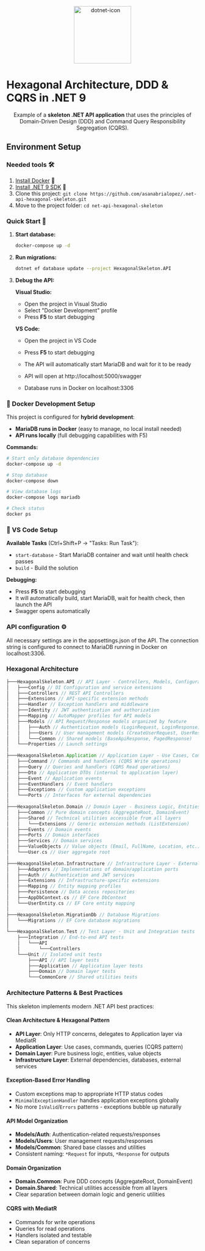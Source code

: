 <p align="center"><img src="https://github.com/user-attachments/assets/5d55f501-ed98-4245-a0ef-b620991c35df" alt="dotnet-icon" width="150" /></p>
<h1>Hexagonal Architecture, DDD & CQRS in .NET 9</h1>

<p align="center">
 Example of a <strong> skeleton .NET API application</strong> that uses the principles of Domain-Driven Design (DDD) and Command Query Responsibility Segregation (CQRS).
</p>

## Environment Setup

### Needed tools 🛠️

1. [Install Docker](https://www.docker.com/get-started) 🐋
2. [Install .NET 9 SDK](https://dotnet.microsoft.com/download/dotnet/9.0) 🔧
3. Clone this project: `git clone https://github.com/asanabrialopez/.net-api-hexagonal-skeleton.git`
4. Move to the project folder: `cd net-api-hexagonal-skeleton`

### Quick Start 🚀

1. **Start database:**

    ```bash
    docker-compose up -d
    ```

2. **Run migrations:**

    ```bash
    dotnet ef database update --project HexagonalSkeleton.API
    ```

3. **Debug the API:**

    **Visual Studio:**

    - Open the project in Visual Studio
    - Select "Docker Development" profile
    - Press **F5** to start debugging

    **VS Code:**

    - Open the project in VS Code
    - Press **F5** to start debugging
    - The API will automatically start MariaDB and wait for it to be ready

    - API will open at http://localhost:5000/swagger
    - Database runs in Docker on localhost:3306

### 🐳 Docker Development Setup

This project is configured for **hybrid development**:

-   **MariaDB runs in Docker** (easy to manage, no local install needed)
-   **API runs locally** (full debugging capabilities with F5)

**Commands:**

```bash
# Start only database dependencies
docker-compose up -d

# Stop database
docker-compose down

# View database logs
docker-compose logs mariadb

# Check status
docker ps
```

### 🔧 VS Code Setup

**Available Tasks** (Ctrl+Shift+P → "Tasks: Run Task"):

-   `start-database` - Start MariaDB container and wait until health check passes
-   `build` - Build the solution

**Debugging:**

-   Press **F5** to start debugging
-   It will automatically build, start MariaDB, wait for health check, then launch the API
-   Swagger opens automatically

### API configuration ⚙️

All necessary settings are in the appsettings.json of the API. The connection string is configured to connect to MariaDB running in Docker on localhost:3306.

### Hexagonal Architecture

```scala
├───HexagonalSkeleton.API // API Layer - Controllers, Models, Configuration
│   ├───Config // DI Configuration and service extensions
│   ├───Controllers // REST API Controllers
│   ├───Extensions // API-specific extension methods
│   ├───Handler // Exception handlers and middleware
│   ├───Identity // JWT authentication and authorization
│   ├───Mapping // AutoMapper profiles for API models
│   ├───Models // API Request/Response models organized by feature
│   │   ├───Auth // Authentication models (LoginRequest, LoginResponse)
│   │   ├───Users // User management models (CreateUserRequest, UserResponse)
│   │   └───Common // Shared models (BaseApiResponse, PagedResponse)
│   └───Properties // Launch settings
│
├───HexagonalSkeleton.Application // Application Layer - Use Cases, Commands, Queries
│   ├───Command // Commands and handlers (CQRS Write operations)
│   ├───Query // Queries and handlers (CQRS Read operations)
│   ├───Dto // Application DTOs (internal to application layer)
│   ├───Event // Application events
│   ├───EventHandlers // Event handlers
│   ├───Exceptions // Custom application exceptions
│   └───Ports // Interfaces for external dependencies
│
├───HexagonalSkeleton.Domain // Domain Layer - Business Logic, Entities, Value Objects
│   ├───Common // Pure domain concepts (AggregateRoot, DomainEvent)
│   ├───Shared // Technical utilities accessible from all layers
│   │   └───Extensions // Generic extension methods (ListExtension)
│   ├───Events // Domain events
│   ├───Ports // Domain interfaces
│   ├───Services // Domain services
│   ├───ValueObjects // Value objects (Email, FullName, Location, etc.)
│   └───User.cs // User aggregate root
│
├───HexagonalSkeleton.Infrastructure // Infrastructure Layer - External Concerns
│   ├───Adapters // Implementations of domain/application ports
│   ├───Auth // Authentication and JWT services
│   ├───Extensions // Infrastructure-specific extensions
│   ├───Mapping // Entity mapping profiles
│   ├───Persistence // Data access repositories
│   ├───AppDbContext.cs // EF Core DbContext
│   └───UserEntity.cs // EF Core entity mapping
│
├───HexagonalSkeleton.MigrationDb // Database Migrations
│   └───Migrations // EF Core database migrations
│
└───HexagonalSkeleton.Test // Test Layer - Unit and Integration tests
    ├───Integration // End-to-end API tests
    │   └───API
    │       └───Controllers
    └───Unit // Isolated unit tests
        ├───API // API layer tests
        ├───Application // Application layer tests
        ├───Domain // Domain layer tests
        └───CommonCore // Shared utilities tests
```

### Architecture Patterns & Best Practices

This skeleton implements modern .NET API best practices:

#### **Clean Architecture & Hexagonal Pattern**

-   **API Layer**: Only HTTP concerns, delegates to Application layer via MediatR
-   **Application Layer**: Use cases, commands, queries (CQRS pattern)
-   **Domain Layer**: Pure business logic, entities, value objects
-   **Infrastructure Layer**: External dependencies, databases, external services

#### **Exception-Based Error Handling**

-   Custom exceptions map to appropriate HTTP status codes
-   `MinimalExceptionHandler` handles application exceptions globally
-   No more `IsValid`/`Errors` patterns - exceptions bubble up naturally

#### **API Model Organization**

-   **Models/Auth**: Authentication-related requests/responses
-   **Models/Users**: User management requests/responses
-   **Models/Common**: Shared base classes and utilities
-   Consistent naming: `*Request` for inputs, `*Response` for outputs

#### **Domain Organization**

-   **Domain.Common**: Pure DDD concepts (AggregateRoot, DomainEvent)
-   **Domain.Shared**: Technical utilities accessible from all layers
-   Clear separation between domain logic and generic utilities

#### **CQRS with MediatR**

-   Commands for write operations
-   Queries for read operations
-   Handlers isolated and testable
-   Clean separation of concerns
